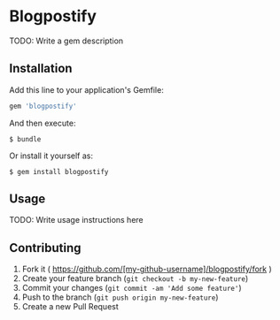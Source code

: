 # Blogpostify

TODO: Write a gem description

## Installation

Add this line to your application's Gemfile:

```ruby
gem 'blogpostify'
```

And then execute:

    $ bundle

Or install it yourself as:

    $ gem install blogpostify

## Usage

TODO: Write usage instructions here

## Contributing

1. Fork it ( https://github.com/[my-github-username]/blogpostify/fork )
2. Create your feature branch (`git checkout -b my-new-feature`)
3. Commit your changes (`git commit -am 'Add some feature'`)
4. Push to the branch (`git push origin my-new-feature`)
5. Create a new Pull Request
